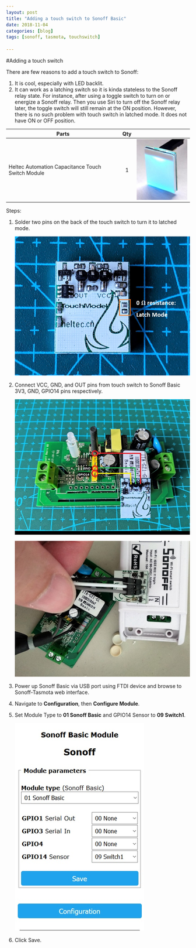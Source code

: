 ```yaml
---
layout: post
title: "Adding a touch switch to Sonoff Basic"
date: 2018-11-04
categories: [blog]
tags: [sonoff, tasmota, touchswitch]

---
```


#Adding a touch switch

There are few reasons to add a touch switch to Sonoff:

1. It is cool, especially with LED backlit.
2. It can work as a latching switch so it is kinda stateless to the Sonoff relay state. For instance, after using a toggle switch to turn on or energize a Sonoff relay. Then you use Siri to turn off the Sonoff relay later, the toggle switch will still remain at the ON position. However, there is no such problem with touch switch in latched mode. It does not have ON or OFF position.

| Parts                                             | Qty  |                                      |
| ------------------------------------------------- | :-----: | :----------------------------------- |
| Heltec Automation Capacitance Touch Switch Module | 1    | ![](\images\heltec_touch_switch.jpg) |

Steps:

1. Solder two pins on the back of the touch switch to turn it to latched mode.

   ![touch_switch_in_latched_mode](\images\touch_switch_in_latched_mode.jpg)

2. Connect VCC, GND, and OUT pins from touch switch to Sonoff Basic 3V3, GND, GPIO14 pins respectively.

   ![touch_switch_to_sonoff_pins](\images\touch_switch_to_sonoff_pins.jpg)

   ![touch_switch_connected](\images\touch_switch_connected.jpg)

3. Power up Sonoff Basic via USB port using FTDI device and browse to Sonoff-Tasmota web interface. 

4. Navigate to **Configuration**, then **Configure Module**. 

5. Set Module Type to **01 Sonoff Basic** and GPIO14 Sensor to **09 Switch1**.

   ![sonoff_switch_mode_09](\images\sonoff_switch_mode_09.jpg)

6. Click Save.
